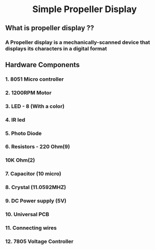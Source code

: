 # <center>Simple Propeller Display</center>

## What is propeller display ??
### A Propeller display is a mechanically-scanned device that displays its characters in a digital format

## Hardware Components
###  1. 8051 Micro controller
###  2. 1200RPM Motor
###  3. LED - 8 (With a color)
###  4. IR led
###  5. Photo Diode
###  6. Resistors - 220 Ohm(9)
###                 10K Ohm(2)
###  7. Capacitor (10 micro)
###  8. Crystal (11.0592MHZ)
###  9. DC Power supply (5V)
###  10. Universal PCB
###  11. Connecting wires
###  12. 7805 Voltage Controller
